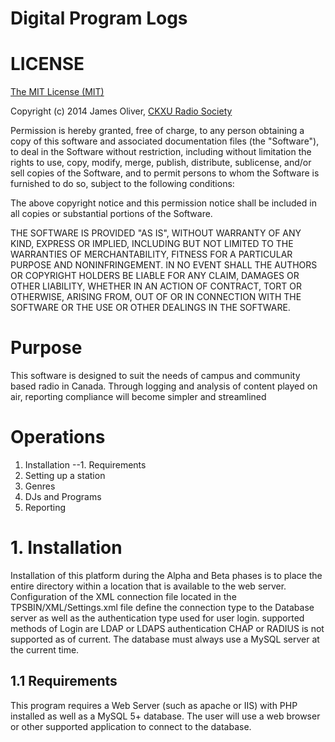 # Digital Program Logs

# LICENSE
[The MIT License (MIT)](http://opensource.org/licenses/MIT)

Copyright (c) 2014 James Oliver, [CKXU Radio Society](http://www.ckxu.com/development/tps)

Permission is hereby granted, free of charge, to any person obtaining a copy
of this software and associated documentation files (the "Software"), to deal
in the Software without restriction, including without limitation the rights
to use, copy, modify, merge, publish, distribute, sublicense, and/or sell
copies of the Software, and to permit persons to whom the Software is
furnished to do so, subject to the following conditions:

The above copyright notice and this permission notice shall be included in
all copies or substantial portions of the Software.

THE SOFTWARE IS PROVIDED "AS IS", WITHOUT WARRANTY OF ANY KIND, EXPRESS OR
IMPLIED, INCLUDING BUT NOT LIMITED TO THE WARRANTIES OF MERCHANTABILITY,
FITNESS FOR A PARTICULAR PURPOSE AND NONINFRINGEMENT. IN NO EVENT SHALL THE
AUTHORS OR COPYRIGHT HOLDERS BE LIABLE FOR ANY CLAIM, DAMAGES OR OTHER
LIABILITY, WHETHER IN AN ACTION OF CONTRACT, TORT OR OTHERWISE, ARISING FROM,
OUT OF OR IN CONNECTION WITH THE SOFTWARE OR THE USE OR OTHER DEALINGS IN
THE SOFTWARE.

# Purpose
This software is designed to suit the needs of campus and community based radio in Canada. Through logging and analysis of content played on air, reporting compliance will become simpler and streamlined

# Operations
1. Installation
--1. Requirements
2. Setting up a station
3. Genres
4. DJs and Programs
5. Reporting

# 1. Installation
Installation of this platform during the Alpha and Beta phases is to place the entire directory within a location that is available to the web server.
Configuration of the XML connection file located in the TPSBIN/XML/Settings.xml file define the connection type to the Database server
as well as the authentication type used for user login. supported methods of Login are LDAP or LDAPS authentication CHAP or RADIUS is not supported as of current.
The database must always use a MySQL server at the current time.

## 1.1 Requirements
This program requires a Web Server (such as apache or IIS) with PHP installed as well as a MySQL 5+ database.
The user will use a web browser or other supported application to connect to the database. 
